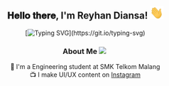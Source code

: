 <div align="center">

  
<h2> 𝐇𝐞𝐥𝐥𝐨 𝐭𝐡𝐞𝐫𝐞, I'm Reyhan Diansa! <img src="https://github.com/ABSphreak/ABSphreak/blob/master/gifs/Hi.gif" width="30px"></h2>
</div>



<div align="center">

[![Typing SVG](https://readme-typing-svg.herokuapp.com?font=Architects+Daughter&color=7AF79A&size=30&lines=Hey!+It's+Inkra+Andini!;I'm+a+UI/UX+Enthusiast...;I'm+also+Web+Developer;)](https://git.io/typing-svg)

<h3>About Me <img src="https://media.giphy.com/media/iY8CRBdQXODJSCERIr/giphy.gif" width="30px">&nbsp;</h3>


🏫 I'm a Engineering student at SMK Telkom Malang <br>
📺 I make UI/UX content on [Instagram](https://www.instagram.com/reyhanmd._/) <br>
 </div>
 
 <br><br>

<br>

 
